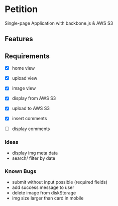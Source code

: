 # Petition
Single-page Application with backbone.js & AWS S3

## Features


## Requirements
- [x] home view
- [x] upload view
- [x] image view

- [x] display from AWS S3
- [x] upload to AWS S3

- [x] insert comments
- [ ] display comments

### Ideas
- display img meta data
- search/ filter by date

### Known Bugs
- submit without input possible (required fields)
- add success message to user
- delete image from diskStorage
- img size larger than card in mobile
